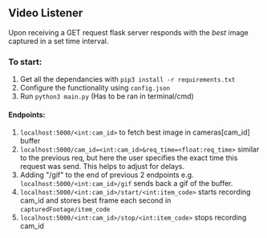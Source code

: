## Video Listener

Upon receiving a GET request flask server responds with the _best_ image captured in a set time interval.

### To start:

1. Get all the dependancies with `pip3 install -r requirements.txt`
2. Configure the functionality using `config.json`
3. Run `python3 main.py` (Has to be ran in terminal/cmd)

#### Endpoints:

1. `localhost:5000/<int:cam_id>` to fetch best image in cameras[cam_id] buffer
2. `localhost:5000/cam_id=<int:cam_id>&req_time=<float:req_time>` similar to the previous req, but here the user specifies the exact time this request was send. This helps to adjust for delays.
3. Adding "/gif" to the end of previous 2 endpoints e.g. `localhost:5000/<int:cam_id>/gif` sends back a gif of the buffer.
4. `localhost:5000/<int:cam_id>/start/<int:item_code>` starts recording cam_id and stores best frame each second in `capturedFootage/item_code`
5. `localhost:5000/<int:cam_id>/stop/<int:item_code>` stops recording cam_id
